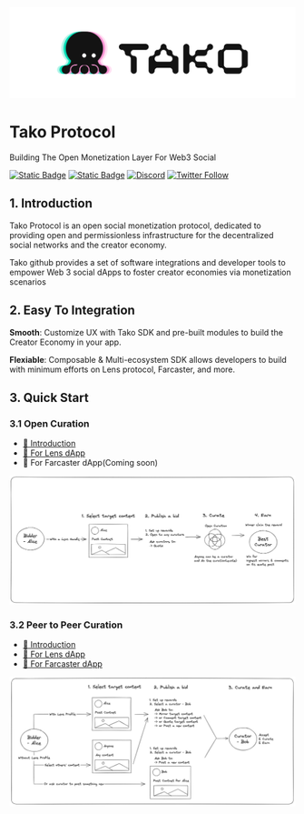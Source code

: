 <div align="start">

<img src="https://raw.githubusercontent.com/takoprotocol/brand-kit/main/LOGO/PNG/Tako_logo_full_white_effect.png" />

# Tako Protocol

Building The Open Monetization Layer For Web3 Social

[![Static Badge](https://img.shields.io/badge/tako.so-white?logo=octopusdeploy&logoColor=white&labelColor=brightgreen)](https://tako.so)
[![Static Badge](https://img.shields.io/badge/Docs-white?logo=googledocs&logoColor=white&labelColor=3A7AF2)](https://docs.tako.so)
[![Discord](https://img.shields.io/discord/1072434829028761630?logo=discord&logoColor=white&label=Discord&labelColor=505AEE&color=white)](https://discord.gg/pg5jDhzMsg)
[![Twitter Follow](https://img.shields.io/twitter/follow/TakoProtocol)](https://twitter.com/TakoProtocol)

## 1. Introduction

<p>
Tako Protocol is an open social monetization protocol, dedicated to providing open and permissionless infrastructure for the decentralized social networks and the creator economy. 
</p>

<p>
Tako github provides a set of software integrations and developer tools to empower Web 3 social dApps to foster creator economies via monetization scenarios
</p>

## 2. Easy To Integration

**Smooth**: Customize UX with Tako SDK and pre-built modules to build the Creator Economy in your app.

**Flexiable**: Composable & Multi-ecosystem SDK allows developers to build with minimum efforts on Lens protocol, Farcaster, and more.

## 3. Quick Start

### 3.1 Open Curation
- [📖 Introduction](https://docs.tako.so/integration/open-curation)
- [🚀 For Lens dApp](https://docs.tako.so/integration/open-curation/lens)
- 🚀 For Farcaster dApp(Coming soon)
<img align="start" src="https://raw.githubusercontent.com/takoprotocol/.github/main/profile/opencuration.png" />

### 3.2 Peer to Peer Curation
- [📖 Introduction](https://docs.tako.so/integration/peer-to-peer-curation)
- [🚀 For Lens dApp](https://docs.tako.so/integration/peer-to-peer-curation/lens)
- [🚀 For Farcaster dApp](https://docs.tako.so/integration/peer-to-peer-curation/farcaster)
<img align="start" src="https://raw.githubusercontent.com/takoprotocol/.github/main/profile/p2pcuration.png" />

</div>
